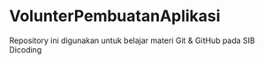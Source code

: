 # VolunterPembuatanAplikasi
Repository ini digunakan untuk belajar materi Git &amp; GitHub pada SIB Dicoding
